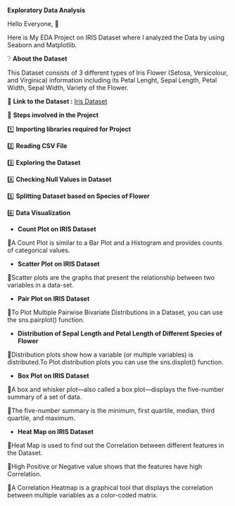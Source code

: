 **Exploratory Data Analysis**

Hello Everyone, 👋

Here is My EDA Project on IRIS Dataset where I analyzed the Data by using Seaborn and Matplotlib.

❔ **About the Dataset**

This Dataset consists of 3 different types of Iris Flower (Setosa, Versicolour, and Virginica) information including its Petal Lenght, Sepal Length, Petal Width, Sepal Width, Variety of the Flower.

📍 **Link to the Dataset :** [Iris Dataset](https://scikit-learn.org/stable/auto_examples/datasets/plot_iris_dataset.html)

📝 **Steps involved in the Project**

1️⃣ **Importing libraries required for Project**

2️⃣ **Reading CSV File**

3️⃣ **Exploring the Dataset**

4️⃣ **Checking Null Values in Dataset**

5️⃣ **Splitting Dataset based on Species of Flower**

6️⃣ **Data Visualization**

- **Count Plot on IRIS Dataset**

🔹A Count Plot is similar to a Bar Plot and a Histogram and provides counts of categorical values.

- **Scatter Plot on IRIS Dataset**

🔹Scatter plots are the graphs that present the relationship between two variables in a data-set.

- **Pair Plot on IRIS Dataset**

🔹To Plot Multiple Pairwise Bivariate Distributions in a Dataset, you can use the sns.pairplot() function.

- **Distribution of Sepal Length and Petal Length of Different Species of Flower**

🔹Distribution plots show how a variable (or multiple variables) is distributed.To Plot distribution plots you can use the sns.displot() function.

- **Box Plot on IRIS Dataset**

🔹A box and whisker plot—also called a box plot—displays the five-number summary of a set of data. 

🔹The five-number summary is the minimum, first quartile, median, third quartile, and maximum.

- **Heat Map on IRIS Dataset**

🔹Heat Map is used to find out the Correlation between different features in the Dataset. 

🔹High Positive or Negative value shows that the features have high Correlation.

🔹A Correlation Heatmap is a graphical tool that displays the correlation between multiple variables as a color-coded matrix.

